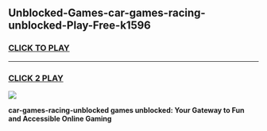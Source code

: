 
## Unblocked-Games-car-games-racing-unblocked-Play-Free-k1596
<h3>
<a href="https://premium76.site?title=car-games-racing-unblocked&ref=19M">CLICK TO PLAY</a></h3>
<hr>

<h3>
<a href="https://premium76.site?title=car-games-racing-unblocked&ref=19M">CLICK 2 PLAY</a>
  
</h3>

<a href="https://premium76.site?title=car-games-racing-unblocked&ref=19M"><img src="https://clearcache.store/games.png"></a>


**car-games-racing-unblocked games unblocked: Your Gateway to Fun and Accessible Online Gaming**
